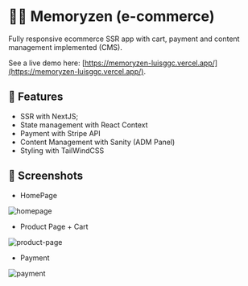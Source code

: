 # 🧠🛒 Memoryzen (e-commerce)

Fully responsive ecommerce SSR app with cart, payment and content management implemented (CMS).

See a live demo here: [https://memoryzen-luisggc.vercel.app/](https://memoryzen-luisggc.vercel.app/).

## 🎯 Features

- SSR with NextJS;
- State management with React Context
- Payment with Stripe API
- Content Management with Sanity (ADM Panel)
- Styling with TailWindCSS

## 📌 Screenshots

- HomePage

![homepage](demo-images/home-page.gif)

- Product Page + Cart

![product-page](demo-images/product-page.gif)

- Payment

![payment](demo-images/payment.gif)